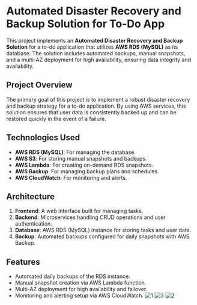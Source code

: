 # Automated Disaster Recovery and Backup Solution for To-Do App

This project implements an **Automated Disaster Recovery and Backup Solution** for a to-do application that utilizes **AWS RDS (MySQL)** as its database. The solution includes automated backups, manual snapshots, and a multi-AZ deployment for high availability, ensuring data integrity and availability.

## Project Overview

The primary goal of this project is to implement a robust disaster recovery and backup strategy for a to-do application. By using AWS services, this solution ensures that user data is consistently backed up and can be restored quickly in the event of a failure.

## Technologies Used

- **AWS RDS (MySQL)**: For managing the database.
- **AWS S3**: For storing manual snapshots and backups.
- **AWS Lambda**: For creating on-demand RDS snapshots.
- **AWS Backup**: For managing backup plans and schedules.
- **AWS CloudWatch**: For monitoring and alerts.

## Architecture

1. **Frontend**: A web interface built for managing tasks.
2. **Backend**: Microservices handling CRUD operations and user authentication.
3. **Database**: AWS RDS (MySQL) instance for storing tasks and user data.
4. **Backup**: Automated backups configured for daily snapshots with AWS Backup.

## Features

- Automated daily backups of the RDS instance.
- Manual snapshot creation via AWS Lambda function.
- Multi-AZ deployment for high availability and failover.
- Monitoring and alerting setup via AWS CloudWatch.
![1](https://github.com/user-attachments/assets/ec15e5a9-87ce-47b0-a41d-615ca94b36be)
![3](https://github.com/user-attachments/assets/cc9df123-282b-4d17-9cc0-bb4ebe5fca67)
![2](https://github.com/user-attachments/assets/32b1865f-0d31-479b-86b0-a5a747711105)

